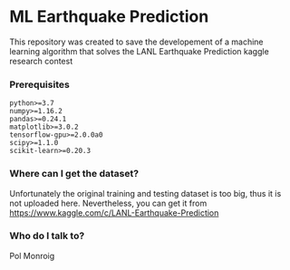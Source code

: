 # ML Earthquake Prediction #

This repository was created to save the developement of a machine learning algorithm that solves the LANL Earthquake Prediction kaggle research contest

### Prerequisites ###

    python>=3.7
    numpy>=1.16.2
    pandas>=0.24.1
    matplotlib>=3.0.2
    tensorflow-gpu>=2.0.0a0
    scipy>=1.1.0
    scikit-learn>=0.20.3
    

### Where can I get the dataset? ###

Unfortunately the original training and testing dataset is too big, thus it is not uploaded here.
Nevertheless, you can get it from https://www.kaggle.com/c/LANL-Earthquake-Prediction

### Who do I talk to? ###

Pol Monroig
